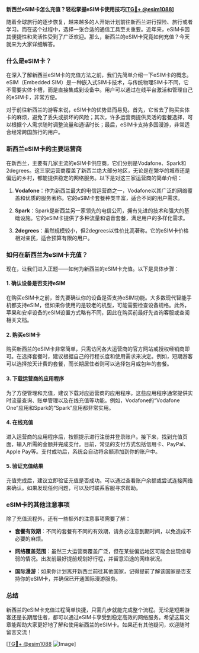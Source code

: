 **新西兰eSIM卡怎么充值？轻松掌握eSIM卡使用技巧[[TG💪+ @esim1088](https://t.me/s/esim1088)]**

随着全球旅行的逐步恢复，越来越多的人开始计划前往新西兰进行探险、旅行或者学习。而在这个过程中，选择一张合适的通信工具至关重要。近年来，eSIM卡因其便捷性和灵活性受到了广泛欢迎。那么，新西兰的eSIM卡究竟如何充值？今天就来为大家详细解答。

### 什么是eSIM卡？

在深入了解新西兰eSIM卡的充值方法之前，我们先简单介绍一下eSIM卡的概念。eSIM（Embedded SIM）是一种嵌入式SIM卡技术，与传统物理SIM卡不同，它不需要实体卡槽，而是直接集成到设备中。用户可以通过在线平台激活和管理自己的eSIM卡，非常方便。

对于前往新西兰的游客来说，eSIM卡的优势显而易见。首先，它省去了购买实体卡的麻烦，避免了丢失或损坏的风险；其次，许多运营商提供灵活的套餐选择，可以根据个人需求随时调整流量和通话时长；最后，eSIM卡支持多国漫游，非常适合经常跨国旅行的用户。

### 新西兰eSIM卡的主要运营商

在新西兰，主要有几家主流的eSIM卡供应商，它们分别是Vodafone、Spark和2degrees。这三家运营商覆盖了新西兰绝大部分地区，无论是在繁华的城市还是偏远的乡村，都能提供稳定的网络服务。以下是对这三家运营商的简单介绍：

1. **Vodafone**：作为新西兰最大的电信运营商之一，Vodafone以其广泛的网络覆盖和优质的服务著称。它的eSIM卡套餐种类丰富，适合不同的用户需求。
   
2. **Spark**：Spark是新西兰另一家领先的电信公司，拥有先进的技术和强大的基础设施。它的eSIM卡提供了多种流量和语音套餐，满足用户的多样化需求。

3. **2degrees**：虽然规模较小，但2degrees以性价比高著称。它的eSIM卡价格相对亲民，适合预算有限的用户。

### 如何在新西兰为eSIM卡充值？

现在，让我们进入正题——如何为新西兰的eSIM卡充值。以下是具体步骤：

#### 1. 确认设备是否支持eSIM

在购买eSIM卡之前，首先要确认你的设备是否支持eSIM功能。大多数现代智能手机都支持eSIM，但如果你使用的是较老的机型，可能需要检查设备规格。此外，苹果和安卓设备的eSIM设置方式略有不同，因此在购买前最好先咨询客服或查阅相关文档。

#### 2. 购买eSIM卡

购买新西兰的eSIM卡非常简单，只需访问各大运营商的官方网站或授权经销商即可。在选择套餐时，建议根据自己的行程长度和使用需求来决定。例如，短期游客可以选择按天计费的套餐，而长期居住者则可以选择包月或包年的套餐。

#### 3. 下载运营商的应用程序

为了方便管理和充值，建议下载对应运营商的应用程序。这些应用程序通常提供实时流量查询、账单管理以及在线充值等功能。例如，Vodafone的“Vodafone One”应用和Spark的“Spark”应用都非常实用。

#### 4. 在线充值

进入运营商的应用程序后，按照提示进行注册并登录账户。接下来，找到充值页面，输入所需的金额并完成支付。目前，常见的支付方式包括信用卡、PayPal、Apple Pay等。支付成功后，系统会自动将余额添加到你的账户中。

#### 5. 验证充值结果

充值完成后，建议立即验证充值是否成功。可以通过查看账户余额或尝试连接网络来确认。如果发现任何问题，可以及时联系客服寻求帮助。

### eSIM卡的其他注意事项

除了充值流程外，还有一些额外的注意事项需要了解：

- **套餐有效期**：不同的套餐有不同的有效期，请务必注意到期时间，以免造成不必要的麻烦。
  
- **网络覆盖范围**：虽然三大运营商覆盖广泛，但在某些偏远地区可能会出现信号弱的情况。出发前最好提前规划好行程，并留意沿途的网络状况。

- **国际漫游**：如果你计划离开新西兰前往其他国家，记得提前了解该国家是否支持你的eSIM卡，并确保已开通国际漫游服务。

### 总结

新西兰的eSIM卡充值过程简单快捷，只需几步就能完成整个流程。无论是短期游客还是长期居住者，都可以通过eSIM卡享受到稳定高效的网络服务。希望这篇文章能帮助大家更好地了解和使用新西兰的eSIM卡。如果还有其他疑问，欢迎随时留言交流！

[[TG💪+ @esim1088](https://t.me/s/esim1088) ![Image](https://i.postimg.cc/4NQfJmqS/Snipaste-2025-05-13-00-14-12.png)]